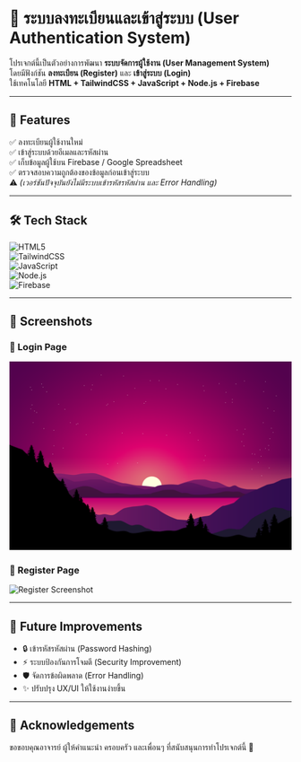 # 🔐 ระบบลงทะเบียนและเข้าสู่ระบบ (User Authentication System)

โปรเจกต์นี้เป็นตัวอย่างการพัฒนา **ระบบจัดการผู้ใช้งาน (User Management System)**  
โดยมีฟังก์ชัน **ลงทะเบียน (Register)** และ **เข้าสู่ระบบ (Login)**  
ใช้เทคโนโลยี **HTML + TailwindCSS + JavaScript + Node.js + Firebase**

---

## 🚀 Features
✅ ลงทะเบียนผู้ใช้งานใหม่  
✅ เข้าสู่ระบบด้วยอีเมลและรหัสผ่าน  
✅ เก็บข้อมูลผู้ใช้บน Firebase / Google Spreadsheet  
✅ ตรวจสอบความถูกต้องของข้อมูลก่อนเข้าสู่ระบบ  
⚠️ *(เวอร์ชันปัจจุบันยังไม่มีระบบเข้ารหัสรหัสผ่าน และ Error Handling)*  

---

## 🛠️ Tech Stack
![HTML5](https://img.shields.io/badge/HTML5-E34F26?style=for-the-badge&logo=html5&logoColor=white)  
![TailwindCSS](https://img.shields.io/badge/TailwindCSS-38B2AC?style=for-the-badge&logo=tailwind-css&logoColor=white)  
![JavaScript](https://img.shields.io/badge/JavaScript-F7DF1E?style=for-the-badge&logo=javascript&logoColor=black)  
![Node.js](https://img.shields.io/badge/Node.js-43853D?style=for-the-badge&logo=node.js&logoColor=white)  
![Firebase](https://img.shields.io/badge/Firebase-FFCA28?style=for-the-badge&logo=firebase&logoColor=black)  

---

## 📸 Screenshots

### 🔑 Login Page
![Login Screenshot](./image/background.png)

### 📝 Register Page
![Register Screenshot](./screenshots/register.png)

---

## 📌 Future Improvements
- 🔒 เข้ารหัสรหัสผ่าน (Password Hashing)  
- ⚡ ระบบป้องกันการโจมตี (Security Improvement)  
- 🛡️ จัดการข้อผิดพลาด (Error Handling)  
- ✨ ปรับปรุง UX/UI ให้ใช้งานง่ายขึ้น  

---

## 🙏 Acknowledgements
ขอขอบคุณอาจารย์ ผู้ให้คำแนะนำ ครอบครัว และเพื่อนๆ ที่สนับสนุนการทำโปรเจกต์นี้ 💙
